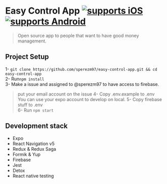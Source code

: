 # Easy Control App [![supports iOS](https://img.shields.io/badge/iOS-4630EB.svg?style=for-the-badge&logo=APPLE&labelColor=000&logoColor=fff)](https://github.com/expo/expo) [![supports Android](https://img.shields.io/badge/Android-4630EB.svg?style=for-the-badge&logo=ANDROID&labelColor=000&logoColor=fff)](https://github.com/expo/expo)

> Open source app to people that want to have good money management.

## Project Setup

1- `git clone https://github.com/sperezm97/easy-control-app.git && cd easy-control-app`  
2- Run`npm install`  
3- Make a issue and assigned to @sperezm97 to have access to firebase.  
> put your email account on the issue
4- Copy .env.example to .env  
> You can use your expo account to develop on local.
5- Copy firebase stuff to .env  
6- Run `npm start`

## Development stack

- Expo
- React Navigation v5
- Redux & Redux Saga
- Formik & Yup
- Firebase
- Jest  
- Detox  
- React native testing